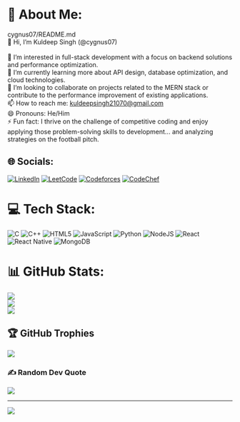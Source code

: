 # 💫 About Me:
cygnus07/README.md<br>👋 Hi, I’m Kuldeep Singh (@cygnus07)<br><br>👀 I’m interested in full-stack development with a focus on backend solutions and performance optimization.<br>🌱 I’m currently learning more about API design, database optimization, and cloud technologies.<br>💞️ I’m looking to collaborate on projects related to the MERN stack or contribute to the performance improvement of existing applications.<br>📫 How to reach me: kuldeepsingh21070@gmail.com<br>😄 Pronouns: He/Him<br>⚡ Fun fact: I thrive on the challenge of competitive coding and enjoy applying those problem-solving skills to development... and analyzing strategies on the football pitch.


## 🌐 Socials:
[![LinkedIn](https://img.shields.io/badge/LinkedIn-%230077B5.svg?logo=linkedin&logoColor=white)](https://www.linkedin.com/in/kuldeep-singh-a61233271/)
[![LeetCode](https://img.shields.io/badge/LeetCode-%23FFA116.svg?logo=leetcode&logoColor=black)](https://leetcode.com/u/cygnus07/)
[![Codeforces](https://img.shields.io/badge/Codeforces-%231F8ACB.svg?logo=codeforces&logoColor=white)](https://codeforces.com/profile/Cygnus_)
[![CodeChef](https://img.shields.io/badge/CodeChef-%23BB5E2E.svg?logo=codechef&logoColor=white)](https://www.codechef.com/users/cygnus01)



# 💻 Tech Stack:
![C](https://img.shields.io/badge/c-%2300599C.svg?style=for-the-badge&logo=c&logoColor=white) ![C++](https://img.shields.io/badge/c++-%2300599C.svg?style=for-the-badge&logo=c%2B%2B&logoColor=white) ![HTML5](https://img.shields.io/badge/html5-%23E34F26.svg?style=for-the-badge&logo=html5&logoColor=white) ![JavaScript](https://img.shields.io/badge/javascript-%23323330.svg?style=for-the-badge&logo=javascript&logoColor=%23F7DF1E) ![Python](https://img.shields.io/badge/python-3670A0?style=for-the-badge&logo=python&logoColor=ffdd54) ![NodeJS](https://img.shields.io/badge/node.js-6DA55F?style=for-the-badge&logo=node.js&logoColor=white) ![React](https://img.shields.io/badge/react-%2320232a.svg?style=for-the-badge&logo=react&logoColor=%2361DAFB) ![React Native](https://img.shields.io/badge/react_native-%2320232a.svg?style=for-the-badge&logo=react&logoColor=%2361DAFB) ![MongoDB](https://img.shields.io/badge/MongoDB-%234ea94b.svg?style=for-the-badge&logo=mongodb&logoColor=white)
# 📊 GitHub Stats:
![](https://github-readme-stats.vercel.app/api?username=cygnus07&theme=dark&hide_border=false&include_all_commits=true&count_private=true) </br>
![](https://github-readme-streak-stats.herokuapp.com/?user=cygnus07&theme=dark&hide_border=false)<br/>
![](https://github-readme-stats.vercel.app/api/top-langs/?username=cygnus07&theme=dark&hide_border=false&include_all_commits=true&count_private=false&layout=compact)

## 🏆 GitHub Trophies
![](https://github-profile-trophy.vercel.app/?username=cygnus07&theme=radical&no-frame=false&no-bg=true&margin-w=4)

### ✍️ Random Dev Quote
![](https://quotes-github-readme.vercel.app/api?type=horizontal&theme=radical)

---
[![](https://visitcount.itsvg.in/api?id=cygnus07&icon=0&color=0)](https://visitcount.itsvg.in)

<!-- Proudly created with GPRM ( https://gprm.itsvg.in ) -->
